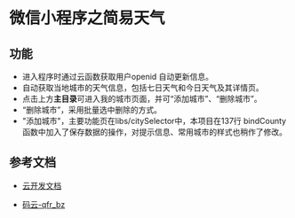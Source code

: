 # 微信小程序之简易天气

## 功能
* 进入程序时通过云函数获取用户openid 自动更新信息。
* 自动获取当地城市的天气信息，包括七日天气和今日天气及其详情页。
* 点击上方**主目录**可进入我的城市页面，并可“添加城市”、“删除城市”。
* “删除城市”，采用批量选中删除的方式。
* "添加城市"，主要功能页在libs/citySelector中，本项目在137行 bindCounty函数中加入了保存数据的操作，对提示信息、常用城市的样式也稍作了修改。


## 参考文档

- [云开发文档](https://developers.weixin.qq.com/miniprogram/dev/wxcloud/basis/getting-started.html)

- [码云-qfr_bz](https://gitee.com/qfr_bz/citySelector)

